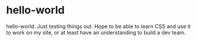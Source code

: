 # hello-world
hello-world. Just testing things out. Hope to be able to learn CSS and use it to work on my site, or at least have an understanding to build a dev team. 
